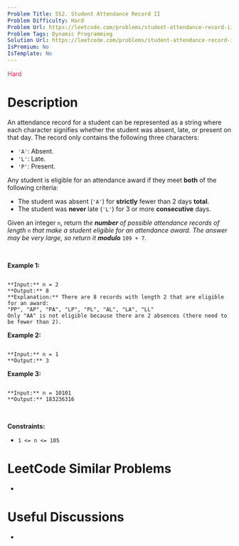 ```yaml
---
Problem Title: 552. Student Attendance Record II
Problem Difficulty: Hard
Problem Url: https://leetcode.com/problems/student-attendance-record-ii/
Problem Tags: Dynamic Programming
Solution Url: https://leetcode.com/problems/student-attendance-record-ii/solution/
IsPremium: No
IsTemplate: No
---
```


<span style="color: rgb(233, 30, 99);">Hard</span>

# Description

An attendance record for a student can be represented as a string where each character signifies whether the student was absent, late, or present on that day. The record only contains the following three characters:


* `'A'`: Absent.
* `'L'`: Late.
* `'P'`: Present.


Any student is eligible for an attendance award if they meet **both** of the following criteria:


* The student was absent (`'A'`) for **strictly** fewer than 2 days **total**.
* The student was **never** late (`'L'`) for 3 or more **consecutive** days.


Given an integer `n`, return *the **number** of possible attendance records of length* `n` *that make a student eligible for an attendance award. The answer may be very large, so return it **modulo*** `109 + 7`.


 


**Example 1:**



```

**Input:** n = 2
**Output:** 8
**Explanation:** There are 8 records with length 2 that are eligible for an award:
"PP", "AP", "PA", "LP", "PL", "AL", "LA", "LL"
Only "AA" is not eligible because there are 2 absences (there need to be fewer than 2).

```

**Example 2:**



```

**Input:** n = 1
**Output:** 3

```

**Example 3:**



```

**Input:** n = 10101
**Output:** 183236316

```

 


**Constraints:**


* `1 <= n <= 105`




# LeetCode Similar Problems

- []()

# Useful Discussions

- []()
